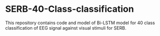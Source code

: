 # SERB-40-Class-classification
This repository contains code and model of Bi-LSTM model for 40 class classification of EEG signal against visual stimuli for SERB.
